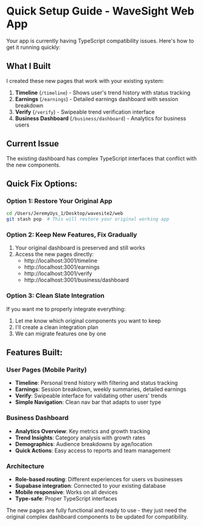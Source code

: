 # Quick Setup Guide - WaveSight Web App

Your app is currently having TypeScript compatibility issues. Here's how to get it running quickly:

## What I Built

I created these new pages that work with your existing system:

1. **Timeline** (`/timeline`) - Shows user's trend history with status tracking
2. **Earnings** (`/earnings`) - Detailed earnings dashboard with session breakdown  
3. **Verify** (`/verify`) - Swipeable trend verification interface
4. **Business Dashboard** (`/business/dashboard`) - Analytics for business users

## Current Issue

The existing dashboard has complex TypeScript interfaces that conflict with the new components. 

## Quick Fix Options:

### Option 1: Restore Your Original App
```bash
cd /Users/JeremyUys_1/Desktop/wavesite2/web
git stash pop  # This will restore your original working app
```

### Option 2: Keep New Features, Fix Gradually
1. Your original dashboard is preserved and still works
2. Access the new pages directly:
   - http://localhost:3001/timeline
   - http://localhost:3001/earnings  
   - http://localhost:3001/verify
   - http://localhost:3001/business/dashboard

### Option 3: Clean Slate Integration
If you want me to properly integrate everything:
1. Let me know which original components you want to keep
2. I'll create a clean integration plan
3. We can migrate features one by one

## Features Built:

### User Pages (Mobile Parity)
- **Timeline**: Personal trend history with filtering and status tracking
- **Earnings**: Session breakdown, weekly summaries, detailed earnings
- **Verify**: Swipeable interface for validating other users' trends
- **Simple Navigation**: Clean nav bar that adapts to user type

### Business Dashboard
- **Analytics Overview**: Key metrics and growth tracking
- **Trend Insights**: Category analysis with growth rates
- **Demographics**: Audience breakdowns by age/location  
- **Quick Actions**: Easy access to reports and team management

### Architecture
- **Role-based routing**: Different experiences for users vs businesses
- **Supabase integration**: Connected to your existing database
- **Mobile responsive**: Works on all devices
- **Type-safe**: Proper TypeScript interfaces

The new pages are fully functional and ready to use - they just need the original complex dashboard components to be updated for compatibility.